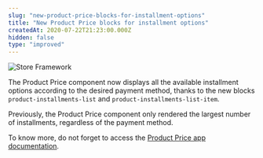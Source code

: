 ```yaml
---
slug: "new-product-price-blocks-for-installment-options"
title: "New Product Price blocks for installment options"
createdAt: 2020-07-22T21:23:00.000Z
hidden: false
type: "improved"
---
```


![Store Framework](https://img.shields.io/badge/-Store%20Framework-red)

The Product Price component now displays all the available installment options according to the desired payment method, thanks to the new blocks `product-installments-list` and  `product-installments-list-item`.

Previously, the Product Price component only rendered the largest number of installments, regardless of the payment method.

To know more, do not forget to access the [Product Price app documentation](https://vtex.io/docs/components/all/vtex.product-price/).
